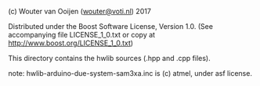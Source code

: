 (c) Wouter van Ooijen (wouter@voti.nl) 2017

Distributed under the Boost Software License, Version 1.0.
(See accompanying file LICENSE_1_0.txt or copy at 
http://www.boost.org/LICENSE_1_0.txt)

This directory contains the hwlib sources (.hpp and .cpp files).

note: hwlib-arduino-due-system-sam3xa.inc is (c) atmel, under asf license.
      
      
      